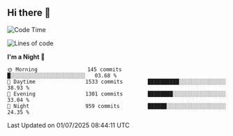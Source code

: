 ## Hi there 👋

<!--
**Wangmerlyn/Wangmerlyn** is a ✨ _special_ ✨ repository because its `README.md` (this file) appears on your GitHub profile.

Here are some ideas to get you started:

- 🔭 I’m currently working on ...
- 🌱 I’m currently learning ...
- 👯 I’m looking to collaborate on ...
- 🤔 I’m looking for help with ...
- 💬 Ask me about ...
- 📫 How to reach me: ...
- 😄 Pronouns: ...
- ⚡ Fun fact: ...
-->
<!--START_SECTION:waka-->
![Code Time](http://img.shields.io/badge/Code%20Time-397%20hrs%2037%20mins-blue)

![Lines of code](https://img.shields.io/badge/From%20Hello%20World%20I%27ve%20Written-19.6%20million%20lines%20of%20code-blue)

**I'm a Night 🦉** 

```text
🌞 Morning                145 commits         █░░░░░░░░░░░░░░░░░░░░░░░░   03.68 % 
🌆 Daytime                1533 commits        ██████████░░░░░░░░░░░░░░░   38.93 % 
🌃 Evening                1301 commits        ████████░░░░░░░░░░░░░░░░░   33.04 % 
🌙 Night                  959 commits         ██████░░░░░░░░░░░░░░░░░░░   24.35 % 
```



 Last Updated on 01/07/2025 08:44:11 UTC
<!--END_SECTION:waka-->
